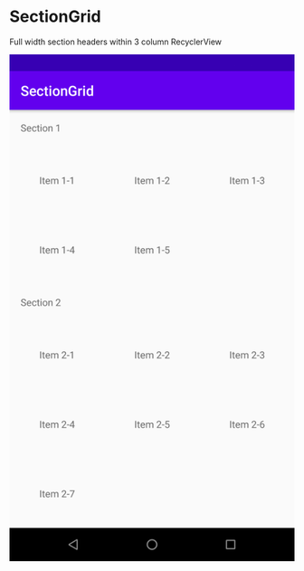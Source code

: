 # SectionGrid
Full width section headers within 3 column RecyclerView

![screenshot](./images/screenshot.png)

